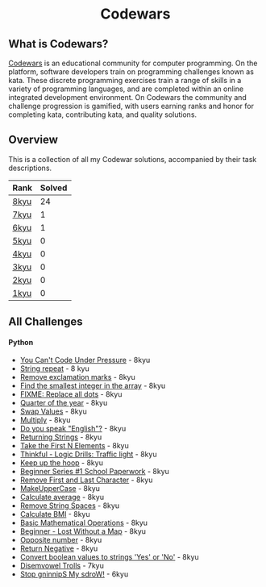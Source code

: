 # <div align ="center">Codewars</div>
## What is Codewars?
[Codewars](https://www.codewars.com/dashboard) is an educational community for computer programming. On the platform, software developers train on programming challenges known as kata. These discrete programming exercises train a range of skills in a variety of programming languages, and are completed within an online integrated development environment. On Codewars the community and challenge progression is gamified, with users earning ranks and honor for completing kata, contributing kata, and quality solutions.
## Overview
This is a collection of all my Codewar solutions, accompanied by their task descriptions.

| Rank | Solved |
|------|--------|
| [8kyu](https://github.com/jesse1224/Codewars/tree/main/kata/kyu8) | 24     |
| [7kyu](https://github.com/jesse1224/Codewars/tree/main/kata/kyu7) | 1      |
| [6kyu](https://github.com/jesse1224/Codewars/tree/main/kata/kyu6) | 1      |
| [5kyu](https://github.com/jesse1224/Codewars/tree/main/kata/kyu5) | 0      |
| [4kyu](https://github.com/jesse1224/Codewars/tree/main/kata/kyu4) | 0      |
| [3kyu](https://github.com/jesse1224/Codewars/tree/main/kata/kyu3) | 0      |
| [2kyu](https://github.com/jesse1224/Codewars/tree/main/kata/kyu2) | 0      |
| [1kyu](https://github.com/jesse1224/Codewars/tree/main/kata/kyu1) | 0      |

## All Challenges
#### Python
* [You Can't Code Under Pressure](https://github.com/jesse1224/Codewars/tree/main/kata/kyu8/You%20Cant%20Code%20Under%20Pressure) - 8kyu
* [String repeat](https://github.com/jesse1224/Codewars/tree/main/kata/kyu8/String%20repeat) - 8 kyu
* [Remove exclamation marks](https://github.com/jesse1224/Codewars/tree/main/kata/kyu8/Remove%20exclamation%20marks) - 8kyu
* [Find the smallest integer in the array](https://github.com/jesse1224/Codewars/tree/main/kata/kyu8/Find%20the%20smallest%20integer%20in%20the%20array) - 8kyu
* [FIXME: Replace all dots](https://github.com/jesse1224/Codewars/tree/main/kata/kyu8/FIXME:%20Replace%20all%20dots) - 8kyu
* [Quarter of the year](https://github.com/jesse1224/Codewars/tree/main/kata/kyu8/Quarter%20of%20the%20year) - 8kyu
* [Swap Values](https://github.com/jesse1224/Codewars/tree/main/kata/kyu8/Swap%20Values) - 8kyu
* [Multiply](https://github.com/jesse1224/Codewars/tree/main/kata/kyu8/Multiply) - 8kyu
* [Do you speak "English"?](https://github.com/jesse1224/Codewars/tree/main/kata/kyu8/Do%20you%20speak%20%22English%22%3F) - 8kyu
* [Returning Strings](https://github.com/jesse1224/Codewars/tree/main/kata/kyu8/Returning%20Strings) - 8kyu
* [Take the First N Elements](https://github.com/jesse1224/Codewars/tree/main/kata/kyu8/Take%20the%20First%20N%20Elements) - 8kyu
* [Thinkful - Logic Drills: Traffic light](https://github.com/jesse1224/Codewars/tree/main/kata/kyu8/Thinkful%20-%20Logic%20Drills:%20Traffic%20light) - 8kyu
* [Keep up the hoop](https://github.com/jesse1224/Codewars/tree/main/kata/kyu8/Keep%20up%20the%20hoop) - 8kyu
* [Beginner Series #1 School Paperwork](https://github.com/jesse1224/Codewars/tree/main/kata/kyu8/Beginner%20Series%20%231%20School%20Paperwork) - 8kyu
* [Remove First and Last Character](https://github.com/jesse1224/Codewars/tree/main/kata/kyu8/Remove%20First%20and%20Last%20Character) - 8kyu
* [MakeUpperCase](https://github.com/jesse1224/Codewars/tree/main/kata/kyu8/MakeUpperCase) - 8kyu
* [Calculate average](https://github.com/jesse1224/Codewars/tree/main/kata/kyu8/Calculate%20average) - 8kyu
* [Remove String Spaces](https://github.com/jesse1224/Codewars/tree/main/kata/kyu8/Remove%20String%20Spaces) - 8kyu
* [Calculate BMI](https://github.com/jesse1224/Codewars/tree/main/kata/kyu8/Calculate%20BMI) - 8kyu
* [Basic Mathematical Operations](https://github.com/jesse1224/Codewars/tree/main/kata/kyu8/Basic%20Mathematical%20Operations) - 8kyu
* [Beginner - Lost Without a Map](https://github.com/jesse1224/Codewars/tree/main/kata/kyu8/Beginner%20-%20Lost%20Without%20a%20Map) - 8kyu
* [Opposite number](https://github.com/jesse1224/Codewars/tree/main/kata/kyu8/Opposite%20number) - 8kyu
* [Return Negative](https://github.com/jesse1224/Codewars/tree/main/kata/kyu8/Return%20Negative) - 8kyu
* [Convert boolean values to strings 'Yes' or 'No'](https://github.com/jesse1224/Codewars/tree/main/kata/kyu8/Convert%20boolean%20values%20to%20strings%20'Yes'%20or%20'No'.) - 8kyu
* [Disemvowel Trolls](https://github.com/jesse1224/Codewars/tree/main/kata/kyu7/Disemvowel%20Trolls) - 7kyu
* [Stop gninnipS My sdroW!](https://github.com/jesse1224/Codewars/tree/main/kata/kyu6/Stop%20gninnipS%20My%20sdroW!) - 6kyu

